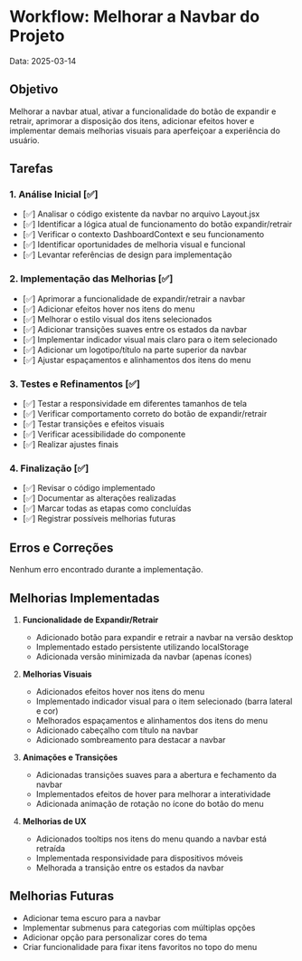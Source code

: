 # Workflow: Melhorar a Navbar do Projeto

Data: 2025-03-14

## Objetivo

Melhorar a navbar atual, ativar a funcionalidade do botão de expandir e retrair, aprimorar a disposição dos itens, adicionar efeitos hover e implementar demais melhorias visuais para aperfeiçoar a experiência do usuário.

## Tarefas

### 1. Análise Inicial [✅]

- [✅] Analisar o código existente da navbar no arquivo Layout.jsx
- [✅] Identificar a lógica atual de funcionamento do botão expandir/retrair
- [✅] Verificar o contexto DashboardContext e seu funcionamento
- [✅] Identificar oportunidades de melhoria visual e funcional
- [✅] Levantar referências de design para implementação

### 2. Implementação das Melhorias [✅]

- [✅] Aprimorar a funcionalidade de expandir/retrair a navbar
- [✅] Adicionar efeitos hover nos itens do menu
- [✅] Melhorar o estilo visual dos itens selecionados
- [✅] Adicionar transições suaves entre os estados da navbar
- [✅] Implementar indicador visual mais claro para o item selecionado
- [✅] Adicionar um logotipo/título na parte superior da navbar
- [✅] Ajustar espaçamentos e alinhamentos dos itens do menu

### 3. Testes e Refinamentos [✅]

- [✅] Testar a responsividade em diferentes tamanhos de tela
- [✅] Verificar comportamento correto do botão de expandir/retrair
- [✅] Testar transições e efeitos visuais
- [✅] Verificar acessibilidade do componente
- [✅] Realizar ajustes finais

### 4. Finalização [✅]

- [✅] Revisar o código implementado
- [✅] Documentar as alterações realizadas
- [✅] Marcar todas as etapas como concluídas
- [✅] Registrar possíveis melhorias futuras

## Erros e Correções

Nenhum erro encontrado durante a implementação.

## Melhorias Implementadas

1. **Funcionalidade de Expandir/Retrair**
   - Adicionado botão para expandir e retrair a navbar na versão desktop
   - Implementado estado persistente utilizando localStorage
   - Adicionada versão minimizada da navbar (apenas ícones)

2. **Melhorias Visuais**
   - Adicionados efeitos hover nos itens do menu
   - Implementado indicador visual para o item selecionado (barra lateral e cor)
   - Melhorados espaçamentos e alinhamentos dos itens do menu
   - Adicionado cabeçalho com título na navbar
   - Adicionado sombreamento para destacar a navbar

3. **Animações e Transições**
   - Adicionadas transições suaves para a abertura e fechamento da navbar
   - Implementados efeitos de hover para melhorar a interatividade
   - Adicionada animação de rotação no ícone do botão do menu

4. **Melhorias de UX**
   - Adicionados tooltips nos itens do menu quando a navbar está retraída
   - Implementada responsividade para dispositivos móveis
   - Melhorada a transição entre os estados da navbar

## Melhorias Futuras

- Adicionar tema escuro para a navbar
- Implementar submenus para categorias com múltiplas opções
- Adicionar opção para personalizar cores do tema
- Criar funcionalidade para fixar itens favoritos no topo do menu
